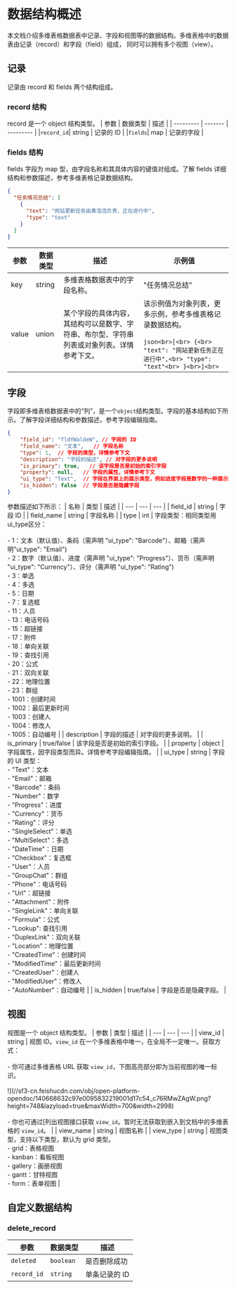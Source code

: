 # 数据结构概述

本文档介绍多维表格数据表中记录、字段和视图等的数据结构。多维表格中的数据表由记录（record）和字段（field）组成， 同时可以拥有多个视图（view）。

## 记录
记录由 record 和 fields 两个结构组成。

### record 结构

record 是一个 object 结构类型。
| 参数     | 数据类型         | 描述        |
| --------- | -------   | --------- |
|`record_id`| string |  记录的 ID |
|`fields`| map |  记录的字段 |

### fields 结构

fields 字段为 map 型，由字段名称和其具体内容的键值对组成。了解 fields 详细结构和参数描述，参考多维表格记录数据结构。
```json
{
  "任务情况总结": [
    {
      "text": "网站更新任务由黄泡泡负责，正在进行中",
      "type": "text"
    }
  ]
}
```

| 参数 | 数据类型 | 描述 | 示例值 |
| --- | --- | --- | --- |
| key | string | 多维表格数据表中的字段名称。 | "任务情况总结" |
| value | union | 某个字段的具体内容，其结构可以是数字、字符串、布尔型、字符串列表或对象列表。详情参考下文。 | 该示例值为对象列表，更多示例，参考多维表格记录数据结构。<br> <br>```json<br>[<br> {<br> "text": "网站更新任务正在进行中",<br> "type": "text"<br> }<br>]<br>``` |





## 字段

字段即多维表格数据表中的“列”，是一个`object`结构类型。字段的基本结构如下所示。了解字段详细结构和参数描述，参考字段编辑指南。

```json
{
    "field_id": "fldYWaldeW", // 字段的 ID
    "field_name": "文本",   // 字段名称
    "type": 1,  // 字段的类型，详情参考下文
    "description": "字段的描述", // 对字段的更多说明
    "is_primary": true,   // 该字段是否是初始的索引字段
    "property": null,   // 字段的属性，详情参考下文
    "ui_type": "Text",  // 字段在界面上的展示类型，例如进度字段是数字的一种展示形态
    "is_hidden": false  // 字段是否是隐藏字段
}
```
参数描述如下所示：
| 名称 | 类型 | 描述 |
| --- | --- | --- |
| field_id | string | 字段 ID |
| field_name | string | 字段名称 |
| type | int | 字段类型：相同类型用ui_type区分：<br> <br>- 1：文本（默认值）、条码（需声明 "ui_type": "Barcode"）、邮箱（需声明"ui_type": "Email")<br>- 2：数字（默认值）、进度（需声明 "ui_type": "Progress"）、货币（需声明 "ui_type": "Currency"）、评分（需声明 "ui_type": "Rating")<br>- 3：单选<br>- 4：多选<br>- 5：日期<br>- 7：复选框<br>- 11：人员<br>- 13：电话号码<br>- 15：超链接<br>- 17：附件<br>- 18：单向关联<br>- 19：查找引用<br>- 20：公式<br>- 21：双向关联<br>- 22：地理位置<br>- 23：群组<br>- 1001：创建时间<br>- 1002：最后更新时间<br>- 1003：创建人<br>- 1004：修改人<br>- 1005：自动编号 |
| description | 字段的描述 | 对字段的更多说明。 |
| is_primary | true/false | 该字段是否是初始的索引字段。 |
| property | object | 字段属性，因字段类型而异。详情参考字段编辑指南。 |
| ui_type | string | 字段的 UI 类型：<br>- "Text"：文本<br>- "Email"：邮箱<br>- "Barcode"：条码<br>- "Number"：数字<br>- "Progress"：进度<br>- "Currency"：货币<br>- "Rating"：评分<br>- "SingleSelect"：单选<br>- "MultiSelect"：多选<br>- "DateTime"：日期<br>- "Checkbox"：复选框<br>- "User"：人员<br>- "GroupChat"：群组<br>- "Phone"：电话号码<br>- "Url"：超链接<br>- "Attachment"：附件<br>- "SingleLink"：单向关联<br>- "Formula"：公式<br>- "Lookup": 查找引用<br>- "DuplexLink"：双向关联<br>- "Location"：地理位置<br>- "CreatedTime"：创建时间<br>- "ModifiedTime"：最后更新时间<br>- "CreatedUser"：创建人<br>- "ModifiedUser"：修改人<br>- "AutoNumber"：自动编号 |
| is_hidden | true/false | 字段是否是隐藏字段。 |





## 视图

视图是一个 object 结构类型。
| 参数 | 类型 | 描述 |
| --- | --- | --- |
| view_id | string | 视图 ID。`view_id` 在一个多维表格中唯一，在全局不一定唯一。获取方式：<br> <br>- 你可通过多维表格 URL 获取 `view_id`，下图高亮部分即为当前视图的唯一标识。<br> <br> !](//sf3-cn.feishucdn.com/obj/open-platform-opendoc/140668632c97e0095832219001d17c54_c76RMwZAgW.png?height=748&lazyload=true&maxWidth=700&width=2998)<br> <br>- 你也可通过[列出视图接口获取 `view_id`。暂时无法获取到嵌入到文档中的多维表格的 `view_id`。 |
| view_name | string | 视图名称 |
| view_type | string | 视图类型，支持以下类型，默认为 grid 类型。<br>- grid：表格视图<br>- kanban：看板视图<br>- gallery：画册视图<br>- gantt：甘特视图<br>- form：表单视图 |




## 自定义数据结构

### delete_record
| 参数         | 数据类型           |  描述         | 
| --------- | --------------- | ----------- | 
|`deleted` | `boolean` | 是否删除成功 |
|`record_id` | `string` | 单条记录的 ID |
